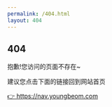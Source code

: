 ```yaml
---
permalink: /404.html
layout: 404
---
```


<section id="about" class="animated bounce-in">
    <div class="bg-align">
        <h1>404</h1>
        <p>抱歉!您访问的页面不存在~</p>
        <p>建议您点击下面的链接回到网站首页</p>
        <p><a href="https://nav.youngbeom.com">👉  https://nav.youngbeom.com</a></p>
    </div>
</section>